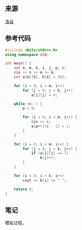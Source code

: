 ## 来源

[洛谷](https://www.luogu.com.cn/problem/P5594)

## 参考代码

~~~c++
#include <bits/stdc++.h>
using namespace std;

int main() {
	int n, m, k, i, j, p, c;
	cin >> n >> m >> k;
	int a[m][k], b[k] = {0};

	for (i = 0; i < m; i++)
		for (j = 0; j < k; j++)
			a[i][j] = 0;

	while (n--) {
		p = 0;

		for (i = 0; i < m; i++) {
			cin >> c;
			a[p++][c - 1] = 1;
		}
	}

	for (i = 0; i < m; i++) {
		for (j = 0; j < k; j++) {
			if (a[i][j] == 1)
				b[j]++;
		}
	}

	for (i = 0; i < k; i++)
		cout << b[i] << " ";

	return 0;
}
~~~

## 笔记

模拟过程。